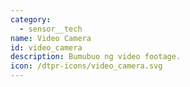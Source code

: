 ```yaml
---
category: 
  - sensor__tech
name: Video Camera
id: video_camera
description: Bumubuo ng video footage.
icon: /dtpr-icons/video_camera.svg
---
```

